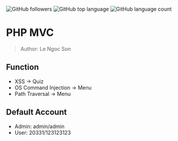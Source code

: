 ![GitHub followers](https://img.shields.io/github/followers/Uzumaki2205)
![GitHub top language](https://img.shields.io/github/languages/top/Uzumaki2205/Quizz_PHP)
![GitHub language count](https://img.shields.io/github/languages/count/Uzumaki2205/Quizz_PHP)

# PHP MVC
> Author: Le Ngoc Son
## Function
- XSS -> Quiz
- OS Command Injection -> Menu
- Path Traversal -> Menu
## Default Account
- Admin: admin/admin
- User: 20331/123123123
